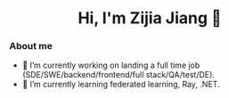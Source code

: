<h1 align="center">Hi, I'm Zijia Jiang 👋</h1>

### About me

- 🔭 I’m currently working on landing a full time job (SDE/SWE/backend/frontend/full stack/QA/test/DE). 
- 🌱 I’m currently learning federated learning, Ray, .NET.

<!--
**ZijiaStellaJiang/ZijiaStellaJiang** is a ✨ _special_ ✨ repository because its `README.md` (this file) appears on your GitHub profile.

Here are some ideas to get you started:

- 🔭 I’m currently working on ...
- 🌱 I’m currently learning ...
- 👯 I’m looking to collaborate on ...
- 🤔 I’m looking for help with ...
- 💬 Ask me about ...
- 📫 How to reach me: ...
- 😄 Pronouns: ...
- ⚡ Fun fact: ...
-->
